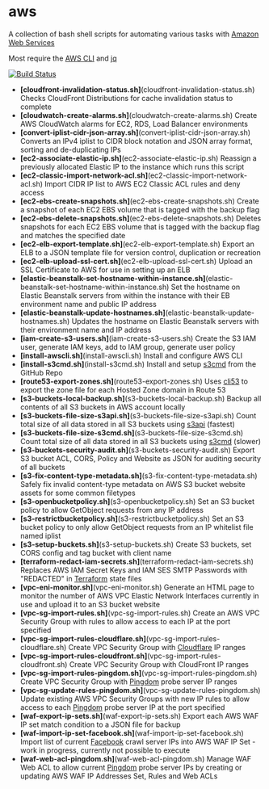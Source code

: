 aws
=======

A collection of bash shell scripts for automating various tasks with [Amazon Web Services](https://aws.amazon.com/)

Most require the [AWS CLI](https://aws.amazon.com/cli/) and [jq](https://stedolan.github.io/jq/)

[![Build Status](https://travis-ci.org/swoodford/aws.svg?branch=master)](https://travis-ci.org/swoodford/aws)

- **[cloudfront-invalidation-status.sh]**(cloudfront-invalidation-status.sh) Checks CloudFront Distributions for cache invalidation status to complete
- **[cloudwatch-create-alarms.sh]**(cloudwatch-create-alarms.sh) Create AWS CloudWatch alarms for EC2, RDS, Load Balancer environments
- **[convert-iplist-cidr-json-array.sh]**(convert-iplist-cidr-json-array.sh) Converts an IPv4 iplist to CIDR block notation and JSON array format, sorting and de-duplicating IPs
- **[ec2-associate-elastic-ip.sh]**(ec2-associate-elastic-ip.sh) Reassign a previously allocated Elastic IP to the instance which runs this script
- **[ec2-classic-import-network-acl.sh]**(ec2-classic-import-network-acl.sh) Import CIDR IP list to AWS EC2 Classic ACL rules and deny access
- **[ec2-ebs-create-snapshots.sh]**(ec2-ebs-create-snapshots.sh) Create a snapshot of each EC2 EBS volume that is tagged with the backup flag
- **[ec2-ebs-delete-snapshots.sh]**(ec2-ebs-delete-snapshots.sh) Deletes snapshots for each EC2 EBS volume that is tagged with the backup flag and matches the specified date
- **[ec2-elb-export-template.sh]**(ec2-elb-export-template.sh) Export an ELB to a JSON template file for version control, duplication or recreation
- **[ec2-elb-upload-ssl-cert.sh]**(ec2-elb-upload-ssl-cert.sh) Upload an SSL Certificate to AWS for use in setting up an ELB
- **[elastic-beanstalk-set-hostname-within-instance.sh]**(elastic-beanstalk-set-hostname-within-instance.sh) Set the hostname on Elastic Beanstalk servers from within the instance with their EB environment name and public IP address
- **[elastic-beanstalk-update-hostnames.sh]**(elastic-beanstalk-update-hostnames.sh) Updates the hostname on Elastic Beanstalk servers with their environment name and IP address
- **[iam-create-s3-users.sh]**(iam-create-s3-users.sh) Create the S3 IAM user, generate IAM keys, add to IAM group, generate user policy
- **[install-awscli.sh]**(install-awscli.sh) Install and configure AWS CLI
- **[install-s3cmd.sh]**(install-s3cmd.sh) Install and setup [s3cmd](https://github.com/s3tools/s3cmd) from the GitHub Repo
- **[route53-export-zones.sh]**(route53-export-zones.sh) Uses [cli53](https://github.com/barnybug/cli53) to export the zone file for each Hosted Zone domain in Route 53
- **[s3-buckets-local-backup.sh]**(s3-buckets-local-backup.sh) Backup all contents of all S3 buckets in AWS account locally
- **[s3-buckets-file-size-s3api.sh]**(s3-buckets-file-size-s3api.sh) Count total size of all data stored in all S3 buckets using [s3api](https://docs.aws.amazon.com/cli/latest/reference/s3api/index.html) (fastest)
- **[s3-buckets-file-size-s3cmd.sh]**(s3-buckets-file-size-s3cmd.sh) Count total size of all data stored in all S3 buckets using [s3cmd](https://github.com/s3tools/s3cmd) (slower)
- **[s3-buckets-security-audit.sh]**(s3-buckets-security-audit.sh) Export S3 bucket ACL, CORS, Policy and Website as JSON for auditing security of all buckets
- **[s3-fix-content-type-metadata.sh]**(s3-fix-content-type-metadata.sh) Safely fix invalid content-type metadata on AWS S3 bucket website assets for some common filetypes
- **[s3-openbucketpolicy.sh]**(s3-openbucketpolicy.sh) Set an S3 bucket policy to allow GetObject requests from any IP address
- **[s3-restrictbucketpolicy.sh]**(s3-restrictbucketpolicy.sh) Set an S3 bucket policy to only allow GetObject requests from an IP whitelist file named iplist
- **[s3-setup-buckets.sh]**(s3-setup-buckets.sh) Create S3 buckets, set CORS config and tag bucket with client name
- **[terraform-redact-iam-secrets.sh]**(terraform-redact-iam-secrets.sh) Replaces AWS IAM Secret Keys and IAM SES SMTP Passwords with "REDACTED" in [Terraform](https://www.terraform.io/) state files
- **[vpc-eni-monitor.sh]**(vpc-eni-monitor.sh) Generate an HTML page to monitor the number of AWS VPC Elastic Network Interfaces currently in use and upload it to an S3 bucket website
- **[vpc-sg-import-rules.sh]**(vpc-sg-import-rules.sh) Create an AWS VPC Security Group with rules to allow access to each IP at the port specified
- **[vpc-sg-import-rules-cloudflare.sh]**(vpc-sg-import-rules-cloudflare.sh) Create VPC Security Group with [Cloudflare](https://www.cloudflare.com/) IP ranges
- **[vpc-sg-import-rules-cloudfront.sh]**(vpc-sg-import-rules-cloudfront.sh) Create VPC Security Group with CloudFront IP ranges
- **[vpc-sg-import-rules-pingdom.sh]**(vpc-sg-import-rules-pingdom.sh) Create VPC Security Group with [Pingdom](https://www.pingdom.com/) probe server IP ranges
- **[vpc-sg-update-rules-pingdom.sh]**(vpc-sg-update-rules-pingdom.sh) Update existing AWS VPC Security Groups with new IP rules to allow access to each [Pingdom](https://www.pingdom.com/) probe server IP at the port specified
- **[waf-export-ip-sets.sh]**(waf-export-ip-sets.sh) Export each AWS WAF IP set match condition to a JSON file for backup
- **[waf-import-ip-set-facebook.sh]**(waf-import-ip-set-facebook.sh) Import list of current [Facebook](https://www.facebook.com/) crawl server IPs into AWS WAF IP Set - work in progress, currently not possible to execute
- **[waf-web-acl-pingdom.sh]**(waf-web-acl-pingdom.sh) Manage WAF Web ACL to allow current [Pingdom](https://www.pingdom.com/) probe server IPs by creating or updating AWS WAF IP Addresses Set, Rules and Web ACLs
